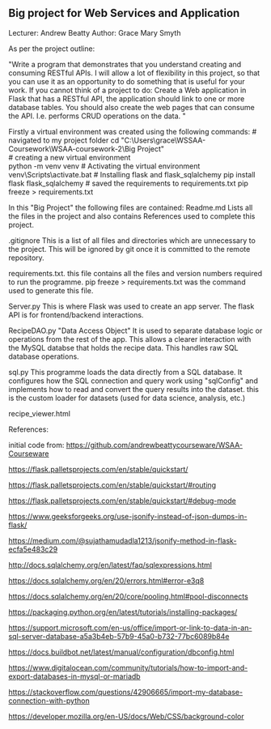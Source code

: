 ## Big project for Web Services and Application
Lecturer: Andrew Beatty
Author: Grace Mary Smyth

As per the project outline: 

"Write a program that demonstrates that you understand creating and consuming RESTful APIs. I will allow a lot of flexibility in this project, so that you can use it as an opportunity to do something that is useful for your work.  If you cannot think of a project to do: Create a Web application in Flask that has a RESTful API, the application should link to one or more database tables. You should also create the web pages that can consume the API. I.e. performs CRUD operations on the data. "

Firstly a virtual environment was created using the  following commands: 
    # navigated to my project folder
      cd "C:\Users\grace\WSSAA-Coursework\WSAA-coursework-2\Big Project"  
    # creating a new virtual environment    
        python -m venv venv
    # Activating the virtual environment
        venv\Scripts\activate.bat
    # Installing flask and flask_sqlalchemy
        pip install flask flask_sqlalchemy
    # saved the requirements to requirements.txt
        pip freeze > requirements.txt



In this "Big Project" the following files are contained:
Readme.md
Lists all the files in the project and also contains References used to complete this project.

.gitignore
This is a list of all files and directories which are unnecessary to the project. This will be ignored by git once it is committed to the remote repository.

requirements.txt.
this file contains all the files and version numbers required to run the programme. pip freeze > requirements.txt was the command used to generate this file.

Server.py
This is where Flask was used to create an app server. The flask API is for frontend/backend interactions.

RecipeDAO.py
"Data Access Object" It is used to separate database logic or operations from the rest of the app. This allows a clearer interaction with the MySQL databse that holds the recipe data. This handles raw SQL database operations.

sql.py
This programme loads the data directly from a SQL database. It configures how the SQL connection and query work using "sqlConfig" and implements how to read and convert the query results into the dataset. this is the custom loader for datasets (used for data science, analysis, etc.)

recipe_viewer.html


References:

initial code from:
https://github.com/andrewbeattycourseware/WSAA-Courseware

https://flask.palletsprojects.com/en/stable/quickstart/

https://flask.palletsprojects.com/en/stable/quickstart/#routing

https://flask.palletsprojects.com/en/stable/quickstart/#debug-mode

https://www.geeksforgeeks.org/use-jsonify-instead-of-json-dumps-in-flask/

https://medium.com/@sujathamudadla1213/jsonify-method-in-flask-ecfa5e483c29

http://docs.sqlalchemy.org/en/latest/faq/sqlexpressions.html

https://docs.sqlalchemy.org/en/20/errors.html#error-e3q8

https://docs.sqlalchemy.org/en/20/core/pooling.html#pool-disconnects

https://packaging.python.org/en/latest/tutorials/installing-packages/

https://support.microsoft.com/en-us/office/import-or-link-to-data-in-an-sql-server-database-a5a3b4eb-57b9-45a0-b732-77bc6089b84e

https://docs.buildbot.net/latest/manual/configuration/dbconfig.html

https://www.digitalocean.com/community/tutorials/how-to-import-and-export-databases-in-mysql-or-mariadb

https://stackoverflow.com/questions/42906665/import-my-database-connection-with-python

https://developer.mozilla.org/en-US/docs/Web/CSS/background-color
